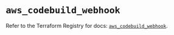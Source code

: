 # `aws_codebuild_webhook`

Refer to the Terraform Registry for docs: [`aws_codebuild_webhook`](https://registry.terraform.io/providers/hashicorp/aws/6.4.0/docs/resources/codebuild_webhook).
